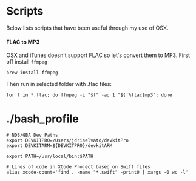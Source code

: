 # Scripts
Below lists scripts that have been useful through my use of OSX.

#### FLAC to MP3
OSX and iTunes doesn't support FLAC so let's convert them to MP3.
First off install `ffmpeg`
````
brew install ffmpeg
````
Then run in selected folder with .flac files:
````
for f in *.flac; do ffmpeg -i "$f" -aq 1 "${f%flac}mp3"; done
````

# ./bash_profile
````
# NDS/GBA Dev Paths
export DEVKITPRO=/Users/jdriselvato/devkitPro
export DEVKITARM=${DEVKITPRO}/devkitARM

export PATH=/usr/local/bin:$PATH

# Lines of code in XCode Project based on Swift files
alias xcode-count='find . -name "*.swift" -print0 | xargs -0 wc -l'
````
